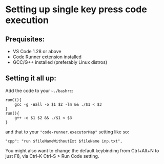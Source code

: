 # Setting up single key press code execution

## Prequisites:

-   VS Code 1.28 or above
-   Code Runner extension installed
-   GCC/G++ installed (preferably Linux distros)

## Setting it all up:

Add the code to your `~./bashrc`:

```
runC(){
    gcc -g -Wall -o $1 $2 -lm && ./$1 < $3
}
run(){
    g++ -o $1 $2 && ./$1 < $3
}
```

and that to your `"code-runner.executorMap"` setting like so:

```
"cpp": "run $fileNameWithoutExt $fileName inp.txt",
```

You might also want to change the default keybinding from Ctrl+Alt+N to just F8, via Ctrl-K Ctrl-S > Run Code setting.
